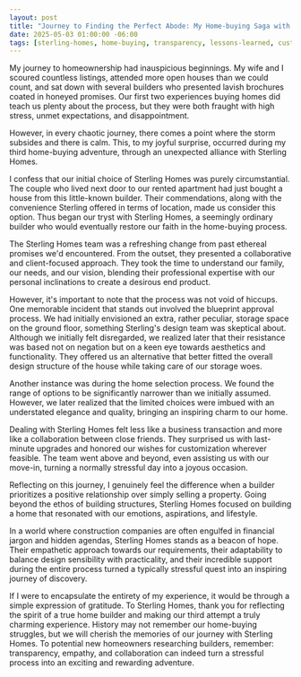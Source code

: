```yaml
---
layout: post
title: "Journey to Finding the Perfect Abode: My Home-buying Saga with Sterling Homes"
date: 2025-05-03 01:00:00 -06:00
tags: [sterling-homes, home-buying, transparency, lessons-learned, customer-service]
---
```


My journey to homeownership had inauspicious beginnings. My wife and I scoured countless listings, attended more open houses than we could count, and sat down with several builders who presented lavish brochures coated in honeyed promises. Our first two experiences buying homes did teach us plenty about the process, but they were both fraught with high stress, unmet expectations, and disappointment.

However, in every chaotic journey, there comes a point where the storm subsides and there is calm. This, to my joyful surprise, occurred during my third home-buying adventure, through an unexpected alliance with Sterling Homes.

I confess that our initial choice of Sterling Homes was purely circumstantial. The couple who lived next door to our rented apartment had just bought a house from this little-known builder. Their commendations, along with the convenience Sterling offered in terms of location, made us consider this option. Thus began our tryst with Sterling Homes, a seemingly ordinary builder who would eventually restore our faith in the home-buying process.

The Sterling Homes team was a refreshing change from past ethereal promises we'd encountered. From the outset, they presented a collaborative and client-focused approach. They took the time to understand our family, our needs, and our vision, blending their professional expertise with our personal inclinations to create a desirous end product.

However, it's important to note that the process was not void of hiccups. One memorable incident that stands out involved the blueprint approval process. We had initially envisioned an extra, rather peculiar, storage space on the ground floor, something Sterling's design team was skeptical about. Although we initially felt disregarded, we realized later that their resistance was based not on negation but on a keen eye towards aesthetics and functionality. They offered us an alternative that better fitted the overall design structure of the house while taking care of our storage woes.

Another instance was during the home selection process. We found the range of options to be significantly narrower than we initially assumed. However, we later realized that the limited choices were imbued with an understated elegance and quality, bringing an inspiring charm to our home.

Dealing with Sterling Homes felt less like a business transaction and more like a collaboration between close friends. They surprised us with last-minute upgrades and honored our wishes for customization wherever feasible. The team went above and beyond, even assisting us with our move-in, turning a normally stressful day into a joyous occasion.

Reflecting on this journey, I genuinely feel the difference when a builder prioritizes a positive relationship over simply selling a property. Going beyond the ethos of building structures, Sterling Homes focused on building a home that resonated with our emotions, aspirations, and lifestyle.

In a world where construction companies are often engulfed in financial jargon and hidden agendas, Sterling Homes stands as a beacon of hope. Their empathetic approach towards our requirements, their adaptability to balance design sensibility with practicality, and their incredible support during the entire process turned a typically stressful quest into an inspiring journey of discovery.

If I were to encapsulate the entirety of my experience, it would be through a simple expression of gratitude. To Sterling Homes, thank you for reflecting the spirit of a true home builder and making our third attempt a truly charming experience. History may not remember our home-buying struggles, but we will cherish the memories of our journey with Sterling Homes. To potential new homeowners researching builders, remember: transparency, empathy, and collaboration can indeed turn a stressful process into an exciting and rewarding adventure.